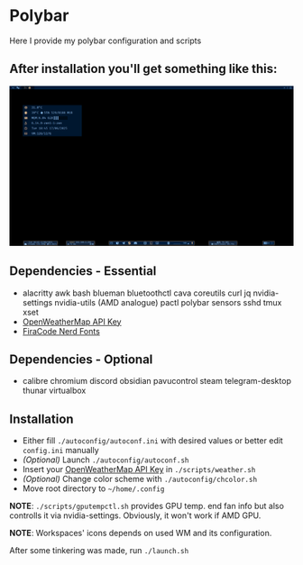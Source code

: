# Polybar 
Here I provide my polybar configuration and scripts
## After installation you'll get something like this:
![alt text](./img/polybar.png "polybar.png")
## Dependencies - Essential
- alacritty awk bash blueman bluetoothctl cava coreutils curl jq nvidia-settings nvidia-utils (AMD analogue) pactl polybar sensors sshd tmux xset
- [OpenWeatherMap API Key](https://home.openweathermap.org/users/sign_in)	
- [FiraCode Nerd Fonts](https://www.nerdfonts.com/font-downloads)
## Dependencies - Optional
- calibre chromium discord obsidian pavucontrol steam telegram-desktop thunar virtualbox
## Installation
- Either fill `./autoconfig/autoconf.ini` with desired values or better edit `config.ini` manually
- *(Optional)* Launch `./autoconfig/autoconf.sh`
- Insert your <ins>OpenWeatherMap API Key</ins> in `./scripts/weather.sh`
- *(Optional)* Change color scheme with `./autoconfig/chcolor.sh`
- Move root directory to `~/home/.config`

**NOTE**: `./scripts/gputempctl.sh` provides GPU temp. end fan info but also controlls it via nvidia-settings. Obviously, it won't work if AMD GPU. 
    
**NOTE**: Workspaces' icons depends on used WM and its configuration.

After some tinkering was made, run `./launch.sh`
